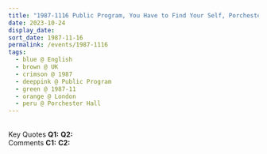 ```yaml
---
title: "1987-1116 Public Program, You Have to Find Your Self, Porchester Hall, Porchester Road, London, W2, UK"
date: 2023-10-24
display_date: 
sort_date: 1987-11-16
permalink: /events/1987-1116
tags:
  - blue @ English
  - brown @ UK
  - crimson @ 1987
  - deeppink @ Public Program
  - green @ 1987-11
  - orange @ London
  - peru @ Porchester Hall
---
```


<br>

<wave-list>
  <list-title color="DarkSeaGreen" width="55">Key Quotes</list-title>
  <list-item color="BlanchedAlmond" width="280"><b>Q1:</b> <i></i></list-item>
  <list-item color="Lavender" width="280"><b>Q2:</b> <i></i></list-item>
</wave-list>

<br>

<wave-list>
  <list-title color="DarkSeaGreen" width="55">Comments</list-title>
  <list-item color="BlanchedAlmond" width="280"><b>C1:</b> <i></i></list-item>
  <list-item color="Lavender" width="280"><b>C2:</b> <i></i></list-item>
</wave-list>